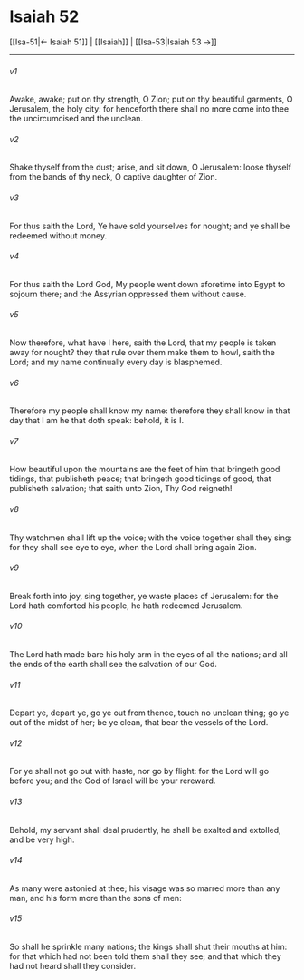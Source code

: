 # Isaiah 52

[[Isa-51|← Isaiah 51]] | [[Isaiah]] | [[Isa-53|Isaiah 53 →]]
***

###### v1
Awake, awake; put on thy strength, O Zion; put on thy beautiful garments, O Jerusalem, the holy city: for henceforth there shall no more come into thee the uncircumcised and the unclean.
###### v2
Shake thyself from the dust; arise, and sit down, O Jerusalem: loose thyself from the bands of thy neck, O captive daughter of Zion.
###### v3
For thus saith the Lord, Ye have sold yourselves for nought; and ye shall be redeemed without money.
###### v4
For thus saith the Lord God, My people went down aforetime into Egypt to sojourn there; and the Assyrian oppressed them without cause.
###### v5
Now therefore, what have I here, saith the Lord, that my people is taken away for nought? they that rule over them make them to howl, saith the Lord; and my name continually every day is blasphemed.
###### v6
Therefore my people shall know my name: therefore they shall know in that day that I am he that doth speak: behold, it is I.
###### v7
How beautiful upon the mountains are the feet of him that bringeth good tidings, that publisheth peace; that bringeth good tidings of good, that publisheth salvation; that saith unto Zion, Thy God reigneth!
###### v8
Thy watchmen shall lift up the voice; with the voice together shall they sing: for they shall see eye to eye, when the Lord shall bring again Zion.
###### v9
Break forth into joy, sing together, ye waste places of Jerusalem: for the Lord hath comforted his people, he hath redeemed Jerusalem.
###### v10
The Lord hath made bare his holy arm in the eyes of all the nations; and all the ends of the earth shall see the salvation of our God.
###### v11
Depart ye, depart ye, go ye out from thence, touch no unclean thing; go ye out of the midst of her; be ye clean, that bear the vessels of the Lord.
###### v12
For ye shall not go out with haste, nor go by flight: for the Lord will go before you; and the God of Israel will be your rereward.
###### v13
Behold, my servant shall deal prudently, he shall be exalted and extolled, and be very high.
###### v14
As many were astonied at thee; his visage was so marred more than any man, and his form more than the sons of men:
###### v15
So shall he sprinkle many nations; the kings shall shut their mouths at him: for that which had not been told them shall they see; and that which they had not heard shall they consider. 

